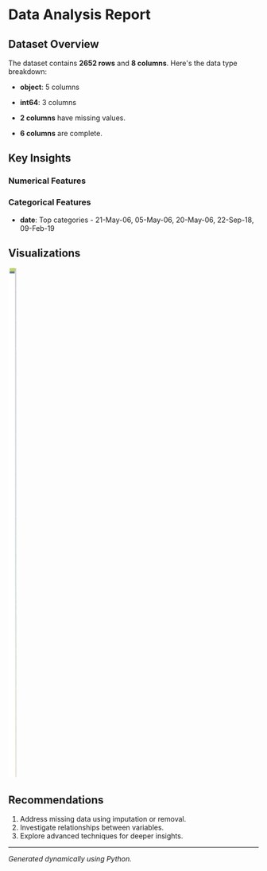 
# Data Analysis Report

## Dataset Overview

The dataset contains **2652 rows** and **8 columns**. Here's the data type breakdown:
- **object**: 5 columns
- **int64**: 3 columns

- **2 columns** have missing values.
- **6 columns** are complete.

## Key Insights

### Numerical Features


### Categorical Features
- **date**: Top categories - 21-May-06, 05-May-06, 20-May-06, 22-Sep-18, 09-Feb-19

## Visualizations

![date_categories.png](media\date_categories.png)

## Recommendations

1. Address missing data using imputation or removal.
2. Investigate relationships between variables.
3. Explore advanced techniques for deeper insights.

---

*Generated dynamically using Python.*
